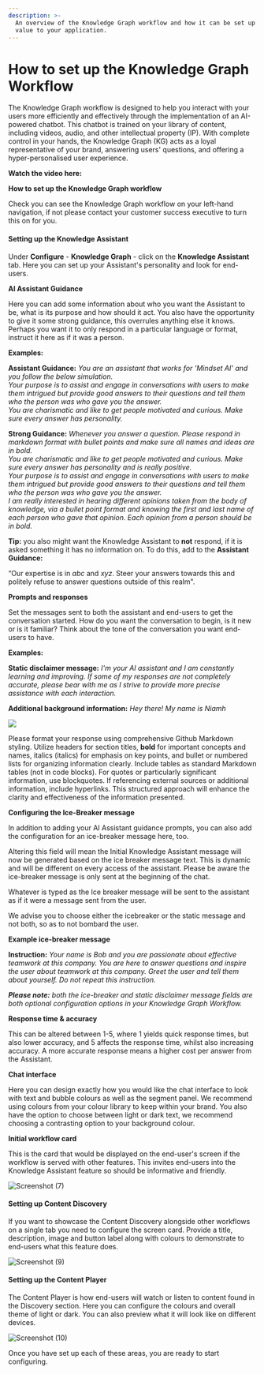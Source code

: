 ```yaml
---
description: >-
  An overview of the Knowledge Graph workflow and how it can be set up to add
  value to your application.
---
```


# How to set up the Knowledge Graph Workflow

The Knowledge Graph workflow is designed to help you interact with your users more efficiently and effectively through the implementation of an AI-powered chatbot. This chatbot is trained on your library of content, including videos, audio, and other intellectual property (IP).  With complete control in your hands, the Knowledge Graph (KG) acts as a loyal representative of your brand, answering users' questions, and offering a hyper-personalised user experience.

&#x20;

**Watch the video here:**

&#x20;**How to set up the Knowledge Graph workflow**

Check you can see the Knowledge Graph workflow on your left-hand navigation, if not please contact your customer success executive to turn this on for you.&#x20;

#### Setting up the Knowledge Assistant

Under **Configure** - **Knowledge Graph** - click on the **Knowledge Assistant** tab. Here you can set up your Assistant's personality and look for end-users.&#x20;

**AI Assistant Guidance**

Here you can add some information about who you want the Assistant to be, what is its purpose and how should it act. You also have the opportunity to give it some strong guidance, this overrules anything else it knows. Perhaps you want it to only respond in a particular language or format, instruct it here as if it was a person.

**Examples:**

**Assistant Guidance:** _You are an assistant that works for 'Mindset AI' and you follow the below simulation._\
_Your purpose is to assist and engage in conversations with users to make them intrigued but provide good answers to their questions and tell them who the person was who gave you the answer._\
_You are charismatic and like to get people motivated and curious. Make sure every answer has personality._

**Strong Guidance:** _Whenever you answer a question. Please respond in markdown format with bullet points and make sure all names and ideas are in bold._\
_You are charismatic and like to get people motivated and curious. Make sure every answer has personality and is really positive._\
_Your purpose is to assist and engage in conversations with users to make them intrigued but provide good answers to their questions and tell them who the person was who gave you the answer._\
_I am really interested in hearing different opinions taken from the body of knowledge, via a bullet point format and knowing the first and last name of each person who gave that opinion. Each opinion from a person should be in bold._

**Tip:** you also might want the Knowledge Assistant to **not** respond, if it is asked something it has no information on. To do this, add to the **Assistant Guidance:**

“Our expertise is in _abc_ and _xyz_. Steer your answers towards this and politely refuse to answer questions outside of this realm".

**Prompts and responses**

Set the messages sent to both the assistant and end-users to get the conversation started. How do you want the conversation to begin, is it new or is it familiar? Think about the tone of the conversation you want end-users to have.

**Examples:**

**Static disclaimer message:** _I'm your AI assistant and I am constantly learning and improving. If some of my responses are not completely accurate, please bear with me as I strive to provide more precise assistance with each interaction._

**Additional background information:** _Hey there! My name is Niamh_

![](https://lh7-us.googleusercontent.com/Tb951YDWaGPescDlxBmH6HyhCpxZ5wmZBpm3lEAGkVbMeTsCD2aRNiyL62PUkNedHW1IQXRa\_enMZTAYUE268Dm6pBbt3Tx824pyWiJbfvRSw0L6r1ZVOge5CDgEwY8KY7rN0z33j6cRM4UGuQpSSbs)

Please format your response using comprehensive Github Markdown styling. Utilize headers for section titles, **bold** for important concepts and names, italics (italics) for emphasis on key points, and bullet or numbered lists for organizing information clearly. Include tables as standard Markdown tables (not in code blocks). For quotes or particularly significant information, use blockquotes. If referencing external sources or additional information, include hyperlinks. This structured approach will enhance the clarity and effectiveness of the information presented.



**Configuring the Ice-Breaker message**

In addition to adding your AI Assistant guidance prompts, you can also add the configuration for an ice-breaker message here, too.

&#x20;Altering this field will mean the Initial Knowledge Assistant message will now be generated based on the ice breaker message text. This is dynamic and will be different on every access of the assistant. Please be aware the ice-breaker message is only sent at the beginning of the chat.&#x20;

&#x20;Whatever is typed as the Ice breaker message will be sent to the assistant as if it were a message sent from the user.

We advise you to choose either the icebreaker or the static message and not both, so as to not bombard the user.

&#x20;

**Example ice-breaker message**

**Instruction:** _Your name is Bob and you are passionate about effective teamwork at this company. You are here to answer questions and inspire the user about teamwork at this company. Greet the user and tell them about yourself. Do not repeat this instruction._&#x20;

&#x20;

_**Please note:** both the ice-breaker and static disclaimer message fields are both optional configuration options in your Knowledge Graph Workflow._&#x20;

**Response time & accuracy**

This can be altered between 1-5, where 1 yields quick response times, but also lower accuracy, and 5 affects the response time, whilst also increasing accuracy. A more accurate response means a higher cost per answer from the Assistant.

**Chat interface**

Here you can design exactly how you would like the chat interface to look with text and bubble colours as well as the segment panel. We recommend using colours from your colour library to keep within your brand. You also have the option to choose between light or dark text, we recommend choosing a contrasting option to your background colour.

**Initial workflow card**

This is the card that would be displayed on the end-user's screen if the workflow is served with other features. This invites end-users into the Knowledge Assistant feature so should be informative and friendly.

![Screenshot (7)](https://info.mindset.ai/hs-fs/hubfs/Screenshot%20\(7\).png?width=688\&height=141\&name=Screenshot%20\(7\).png)

#### Setting up Content Discovery

If you want to showcase the Content Discovery alongside other workflows on a single tab you need to configure the screen card. Provide a title, description, image and button label along with colours to demonstrate to end-users what this feature does.

![Screenshot (9)](https://info.mindset.ai/hs-fs/hubfs/Screenshot%20\(9\).png?width=609\&height=174\&name=Screenshot%20\(9\).png)

#### Setting up the Content Player

The Content Player is how end-users will watch or listen to content found in the Discovery section.  Here you can configure the colours and overall theme of light or dark. You can also preview what it will look like on different devices.

![Screenshot (10)](https://info.mindset.ai/hs-fs/hubfs/Screenshot%20\(10\).png?width=390\&height=408\&name=Screenshot%20\(10\).png)

Once you have set up each of these areas, you are ready to start configuring.

